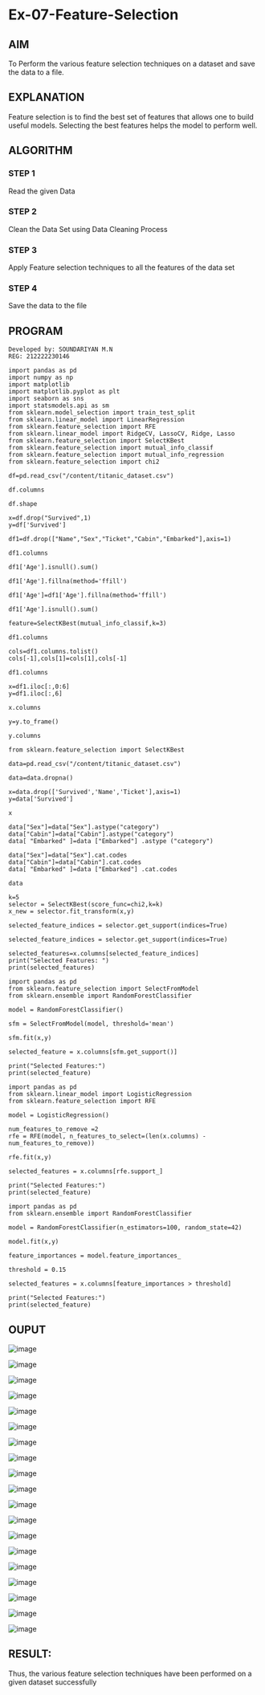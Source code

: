 # Ex-07-Feature-Selection

## AIM
To Perform the various feature selection techniques on a dataset and save the data to a file. 

## EXPLANATION
Feature selection is to find the best set of features that allows one to build useful models.
Selecting the best features helps the model to perform well. 

## ALGORITHM
### STEP 1
Read the given Data
### STEP 2
Clean the Data Set using Data Cleaning Process
### STEP 3
Apply Feature selection techniques to all the features of the data set
### STEP 4
Save the data to the file


## PROGRAM

```
Developed by: SOUNDARIYAN M.N
REG: 212222230146

```


```
import pandas as pd
import numpy as np
import matplotlib
import matplotlib.pyplot as plt
import seaborn as sns
import statsmodels.api as sm
from sklearn.model_selection import train_test_split
from sklearn.linear_model import LinearRegression
from sklearn.feature_selection import RFE
from sklearn.linear_model import RidgeCV, LassoCV, Ridge, Lasso
from sklearn.feature_selection import SelectKBest
from sklearn.feature_selection import mutual_info_classif
from sklearn.feature_selection import mutual_info_regression
from sklearn.feature_selection import chi2

df=pd.read_csv("/content/titanic_dataset.csv")

df.columns

df.shape

x=df.drop("Survived",1)
y=df['Survived']

df1=df.drop(["Name","Sex","Ticket","Cabin","Embarked"],axis=1)

df1.columns

df1['Age'].isnull().sum()

df1['Age'].fillna(method='ffill')

df1['Age']=df1['Age'].fillna(method='ffill')

df1['Age'].isnull().sum()

feature=SelectKBest(mutual_info_classif,k=3)

df1.columns

cols=df1.columns.tolist()
cols[-1],cols[1]=cols[1],cols[-1]

df1.columns

x=df1.iloc[:,0:6]
y=df1.iloc[:,6]

x.columns

y=y.to_frame()

y.columns

from sklearn.feature_selection import SelectKBest

data=pd.read_csv("/content/titanic_dataset.csv")

data=data.dropna()

x=data.drop(['Survived','Name','Ticket'],axis=1)
y=data['Survived']

x

data["Sex"]=data["Sex"].astype("category")
data["Cabin"]=data["Cabin"].astype("category")
data[ "Embarked" ]=data ["Embarked"] .astype ("category")

data["Sex"]=data["Sex"].cat.codes
data["Cabin"]=data["Cabin"].cat.codes
data[ "Embarked" ]=data ["Embarked"] .cat.codes

data

k=5
selector = SelectKBest(score_func=chi2,k=k)
x_new = selector.fit_transform(x,y)

selected_feature_indices = selector.get_support(indices=True)

selected_feature_indices = selector.get_support(indices=True)

selected_features=x.columns[selected_feature_indices]
print("Selected Features: ")
print(selected_features)

import pandas as pd
from sklearn.feature_selection import SelectFromModel
from sklearn.ensemble import RandomForestClassifier

model = RandomForestClassifier()

sfm = SelectFromModel(model, threshold='mean')

sfm.fit(x,y)

selected_feature = x.columns[sfm.get_support()]

print("Selected Features:")
print(selected_feature)

import pandas as pd
from sklearn.linear_model import LogisticRegression
from sklearn.feature_selection import RFE

model = LogisticRegression()

num_features_to_remove =2
rfe = RFE(model, n_features_to_select=(len(x.columns) - num_features_to_remove))

rfe.fit(x,y)

selected_features = x.columns[rfe.support_]

print("Selected Features:")
print(selected_feature)

import pandas as pd
from sklearn.ensemble import RandomForestClassifier

model = RandomForestClassifier(n_estimators=100, random_state=42)

model.fit(x,y)

feature_importances = model.feature_importances_

threshold = 0.15

selected_features = x.columns[feature_importances > threshold]

print("Selected Features:")
print(selected_feature)
```
## OUPUT

![image](https://github.com/soundariyan18/ODD2023-Datascience-Ex-07/assets/119393307/3fe4d229-7f3f-4f94-b194-c0949ca6dd98)

![image](https://github.com/soundariyan18/ODD2023-Datascience-Ex-07/assets/119393307/635fa9c5-f45d-4432-bd92-18bfd79adaa0)

![image](https://github.com/soundariyan18/ODD2023-Datascience-Ex-07/assets/119393307/cc613fca-9cc5-4af5-acb5-619fa21bcc80)

![image](https://github.com/soundariyan18/ODD2023-Datascience-Ex-07/assets/119393307/d9e593cd-cf97-4a23-9abd-4ff863c9fc68)

![image](https://github.com/soundariyan18/ODD2023-Datascience-Ex-07/assets/119393307/60da11b1-4fba-4a9c-88a6-c88f7f4f9905)

![image](https://github.com/soundariyan18/ODD2023-Datascience-Ex-07/assets/119393307/0aaf79df-689d-458e-8428-fdc5324ad3ce)

![image](https://github.com/soundariyan18/ODD2023-Datascience-Ex-07/assets/119393307/4843dc61-20d6-4c2b-a6b5-0e1c07f92ca6)

![image](https://github.com/soundariyan18/ODD2023-Datascience-Ex-07/assets/119393307/3f399b26-da54-4104-95ea-d2813911c241)

![image](https://github.com/soundariyan18/ODD2023-Datascience-Ex-07/assets/119393307/c53dd8bd-f454-4178-b07a-eae71c2adc5a)

![image](https://github.com/soundariyan18/ODD2023-Datascience-Ex-07/assets/119393307/0488bcfc-aeb4-4103-ab1e-83c8d0911cac)

![image](https://github.com/soundariyan18/ODD2023-Datascience-Ex-07/assets/119393307/d3102182-7dcd-4ba4-a8ee-c1bdd3a71a73)

![image](https://github.com/soundariyan18/ODD2023-Datascience-Ex-07/assets/119393307/55f5a2e6-7fe9-412e-a2a6-f6d5d5778259)

![image](https://github.com/soundariyan18/ODD2023-Datascience-Ex-07/assets/119393307/a44677a3-17d8-4b50-bb77-9bd1ac5196f4)

![image](https://github.com/soundariyan18/ODD2023-Datascience-Ex-07/assets/119393307/c99f978c-636b-413b-a3bb-2a6a7dc97121)

![image](https://github.com/soundariyan18/ODD2023-Datascience-Ex-07/assets/119393307/a0b3e650-c003-43e0-9c0c-7db2073a8660)

![image](https://github.com/soundariyan18/ODD2023-Datascience-Ex-07/assets/119393307/d7d9fbe3-208f-4b1e-b8b6-f640b8d3e0ab)

![image](https://github.com/soundariyan18/ODD2023-Datascience-Ex-07/assets/119393307/e388a913-01a0-4d08-a981-400ea8916a27)

![image](https://github.com/soundariyan18/ODD2023-Datascience-Ex-07/assets/119393307/42eb1bba-deea-48e7-a8af-88bdf045a0b0)

![image](https://github.com/soundariyan18/ODD2023-Datascience-Ex-07/assets/119393307/4035f027-34f0-4c49-94ba-935a2a393f2c)

## RESULT:
Thus, the various feature selection techniques have been performed on a given dataset successfully

